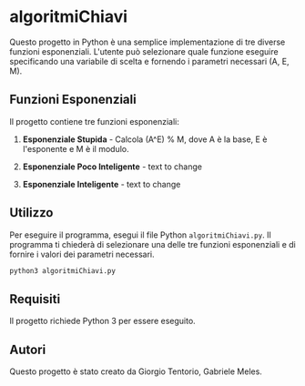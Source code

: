 # algoritmiChiavi

Questo progetto in Python è una semplice implementazione di tre diverse funzioni esponenziali. L'utente può selezionare quale funzione eseguire specificando una variabile di scelta e fornendo i parametri necessari (A, E, M).

## Funzioni Esponenziali

Il progetto contiene tre funzioni esponenziali:

1. **Esponenziale Stupida** - Calcola (A^E) % M, dove A è la base, E è l'esponente e M è il modulo.

2. **Esponenziale Poco Inteligente** - text to change

3. **Esponenziale Inteligente** - text to change

## Utilizzo

Per eseguire il programma, esegui il file Python `algoritmiChiavi.py`. Il programma ti chiederà di selezionare una delle tre funzioni esponenziali e di fornire i valori dei parametri necessari.

```bash
python3 algoritmiChiavi.py
```

## Requisiti

Il progetto richiede Python 3 per essere eseguito.

## Autori

Questo progetto è stato creato da Giorgio Tentorio, Gabriele Meles.